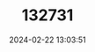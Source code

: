 ---
title: "132731"
category: "Epinephelus socialis"
draft: false
date: 2024-02-22 13:03:51
languages:
  Spanish; Castilian: ["Mero Oleado"]
  French: ["Merou Houleux"]
  English: ["Surge Grouper"]
---